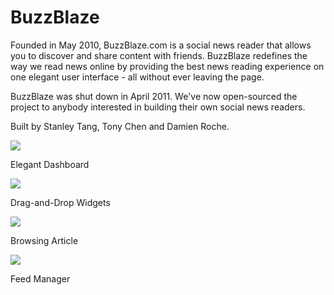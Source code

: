 BuzzBlaze
=========

Founded in May 2010, BuzzBlaze.com is a social news reader that allows you to discover and share content with friends. BuzzBlaze redefines the way we read news online by providing the best news reading experience on one elegant user interface - all without ever leaving the page.

BuzzBlaze was shut down in April 2011. We've now open-sourced the project to anybody interested in building their own social news readers.

Built by Stanley Tang, Tony Chen and Damien Roche. 

[![](http://github.com/stanleytang/buzzblaze/raw/master/screenshots/screenshot1.png)](http://github.com/stanleytang/buzzblaze/raw/master/screenshots/screenshot1.png)

Elegant Dashboard



[![](http://github.com/stanleytang/buzzblaze/raw/master/screenshots/screenshot2.png)](http://github.com/stanleytang/buzzblaze/raw/master/screenshots/screenshot2.png)

Drag-and-Drop Widgets



[![](http://github.com/stanleytang/buzzblaze/raw/master/screenshots/screenshot3.png)](http://github.com/stanleytang/buzzblaze/raw/master/screenshots/screenshot3.png)

Browsing Article



[![](http://github.com/stanleytang/buzzblaze/raw/master/screenshots/screenshot4.png)](http://github.com/stanleytang/buzzblaze/raw/master/screenshots/screenshot4.png)

Feed Manager